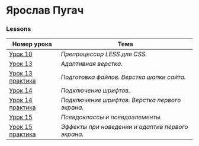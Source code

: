# Ярослав Пугач
### Lessons  

| Номер урока | Тема |    
| ------- | ------- | 
| [Урок 10](https://yarikpugach.github.io/lesson_10/) | *Препроцессор LESS для CSS.* | 
| [Урок 13](https://yarikpugach.github.io/lesson_13/) | *Адаптивная верстка.* |
| [Урок 13 практика](https://yarikpugach.github.io/lesson_13_practice/) | *Подготовка файлов. Верстка шапки сайта.* |
| [Урок 14](https://yarikpugach.github.io/lesson_14/) | *Подключение шрифтов.* |
| [Урок 14 практика](https://yarikpugach.github.io/lesson_14_practice/) | *Подключение шрифтов. Верстка первого экрана.* |  
| [Урок 15](https://yarikpugach.github.io/lesson_15/) | *Псевдоклассы и псевдоэлементы.* |
| [Урок 15 практика](https://yarikpugach.github.io/lesson_15_practice/) | *Эффекты при наведении и адаптив первого экрана.* |

